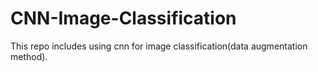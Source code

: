 # CNN-Image-Classification
This repo includes using cnn for image classification(data augmentation method).
